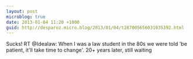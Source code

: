 ```yaml
---
layout: post
microblog: true
date: 2013-01-04 11:20 +1000
guid: http://desparoz.micro.blog/2013/01/04/t287005656031035392.html
---
```

Sucks! RT @Idealaw: When I was a law student in the 80s we were told 'be patient, it'll take time to change'. 20+ years later, still waiting
